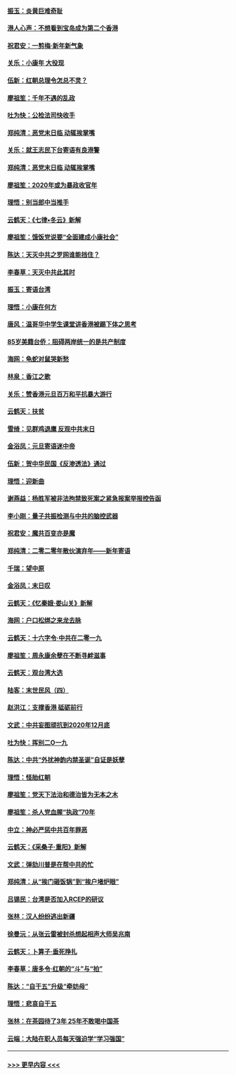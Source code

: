 #### [振玉：炎黄巨难奇耻](../pages/nsc993/n11779632.md?t=01100033) 
#### [港人心声：不想看到宝岛成为第二个香港](../pages/nsc993/n11778817.md?t=01100033) 
#### [祝君安：一剪梅‧新年新气象](../pages/nsc993/n11776340.md?t=01100033) 
#### [关乐：小康年 大役现](../pages/nsc993/n11774213.md?t=01100033) 
#### [伍新：红朝总理令怎总不灵？](../pages/nsc993/n11770813.md?t=01100033) 
#### [廖祖笙：千年不遇的乱政](../pages/nsc993/n11770373.md?t=01100033) 
#### [吐为快：公检法司快收手](../pages/nsc993/n11770359.md?t=01100033) 
#### [郑纯清：恶党末日临 动辄挨掌嘴](../pages/nsc993/n11769912.md?t=01100033) 
#### [关乐：就王志民下台寄语有良港警](../pages/nsc993/n11769903.md?t=01100033) 
#### [郑纯清：恶党末日临 动辄挨掌嘴](../pages/nsc993/n11769356.md?t=01100033) 
#### [廖祖笙：2020年或为暴政收官年](../pages/nsc993/n11768216.md?t=01100033) 
#### [理悟：别当郎中当推手](../pages/nsc993/n11768243.md?t=01100033) 
#### [云鹤天：《七律▪冬云》新解](../pages/nsc993/n11768204.md?t=01100033) 
#### [廖祖笙：饿饭党说要“全面建成小康社会”](../pages/nsc993/n11767482.md?t=01100033) 
#### [陈达：天灭中共之罗网谁能挡住？](../pages/nsc993/n11767465.md?t=01100033) 
#### [李春草：天灭中共此其时](../pages/nsc993/n11767452.md?t=01100033) 
#### [振玉：寄语台湾](../pages/nsc993/n11767432.md?t=01100033) 
#### [理悟：小康在何方](../pages/nsc993/n11767394.md?t=01100033) 
#### [唐风：温哥华中学生课堂讲香港被踢下体之思考](../pages/nsc993/n11766848.md?t=01100033) 
#### [85岁美籍台侨：阻碍两岸统一的是共产制度](../pages/nsc993/n11765043.md?t=01100033) 
#### [海网：龟蛇对鼠哭新愁](../pages/nsc993/n11764895.md?t=01100033) 
#### [林泉：香江之歌](../pages/nsc993/n11764415.md?t=01100033) 
#### [关乐：赞香港元旦百万和平抗暴大游行](../pages/nsc993/n11764382.md?t=01100033) 
#### [云鹤天：扶贫](../pages/nsc993/n11764245.md?t=01100033) 
#### [雪绮：见群鸡退鹰  反观中共末日](../pages/nsc993/n11762112.md?t=01100033) 
#### [金浴凤：元旦寄语迷中帝](../pages/nsc993/n11761788.md?t=01100033) 
#### [伍新：贺中华民国《反渗透法》通过](../pages/nsc993/n11761994.md?t=01100033) 
#### [理悟：迎新曲](../pages/nsc993/n11761152.md?t=01100033) 
#### [谢燕益：杨胜军被非法拘禁致死案之紧急报案举报控告函](../pages/nsc993/n11756134.md?t=01100033) 
#### [李小刚：量子共振检测与中共的脑控武器](../pages/nsc993/n11754518.md?t=01100033) 
#### [祝君安：魔共百变亦是魔](../pages/nsc993/n11754469.md?t=01100033) 
#### [郑纯清：二零二零年散伙演弃年——新年寄语](../pages/nsc993/n11754195.md?t=01100033) 
#### [千瑞：望中原](../pages/nsc993/n11754159.md?t=01100033) 
#### [金浴凤：末日叹](../pages/nsc993/n11752359.md?t=01100033) 
#### [云鹤天：《忆秦娥‧娄山关》新解](../pages/nsc993/n11752348.md?t=01100033) 
#### [海网：户口松绑之来龙去脉](../pages/nsc993/n11752328.md?t=01100033) 
#### [云鹤天：十六字令‧中共在二零一九](../pages/nsc993/n11752305.md?t=01100033) 
#### [廖祖笙：周永康余孽在不断寻衅滋事](../pages/nsc993/n11751013.md?t=01100033) 
#### [云鹤天：观台湾大选](../pages/nsc993/n11751007.md?t=01100033) 
#### [陆客：末世民风（四）](../pages/nsc993/n11749203.md?t=01100033) 
#### [赵洪江：支撑香港 砥砺前行](../pages/nsc993/n11748482.md?t=01100033) 
#### [文武：中共妄图顽抗到2020年12月底](../pages/nsc993/n11748446.md?t=01100033) 
#### [吐为快：挥别二O一九](../pages/nsc993/n11748411.md?t=01100033) 
#### [陈达：中共“外扰神韵内禁圣诞”自证是妖孽](../pages/nsc993/n11748226.md?t=01100033) 
#### [理悟：怪胎红朝](../pages/nsc993/n11748206.md?t=01100033) 
#### [廖祖笙：党天下法治和德治皆为无本之木](../pages/nsc993/n11748135.md?t=01100033) 
#### [廖祖笙：杀人党血腥“执政”70年](../pages/nsc993/n11745144.md?t=01100033) 
#### [中立：神必严惩中共百年罪恶](../pages/nsc993/n11744970.md?t=01100033) 
#### [云鹤天：《采桑子‧重阳》新解](../pages/nsc993/n11744948.md?t=01100033) 
#### [文武：弹劾川普是在帮中共的忙](../pages/nsc993/n11744758.md?t=01100033) 
#### [郑纯清：从“挨门砸饭锅”到“挨户堵炉眼”](../pages/nsc993/n11744745.md?t=01100033) 
#### [吕锡民：台湾是否加入RCEP的研议](../pages/nsc993/n11744701.md?t=01100033) 
#### [张林：汉人纷纷逃出新疆](../pages/nsc993/n11743530.md?t=01100033) 
#### [徐曼沅：从张云雷被封杀想起相声大师吴兆南](../pages/nsc993/n11741816.md?t=01100033) 
#### [云鹤天：卜算子‧垂死挣扎](../pages/nsc993/n11739956.md?t=01100033) 
#### [李春草：唐多令‧红朝的“斗”与“拍”](../pages/nsc993/n11739830.md?t=01100033) 
#### [陈达：“自干五”升级“牵妨母”](../pages/nsc993/n11739724.md?t=01100033) 
#### [理悟：悲哀自干五](../pages/nsc993/n11739547.md?t=01100033) 
#### [张林：在茶园待了3年 25年不敢喝中国茶](../pages/nsc993/n11739240.md?t=01100033) 
#### [云端：大陆在职人员每天强迫学“学习强国”](../pages/nsc993/n11738735.md?t=01100033) 

----
#### [ >>> 更早内容 <<< ](../indexes/nsc993-earlier.md)
